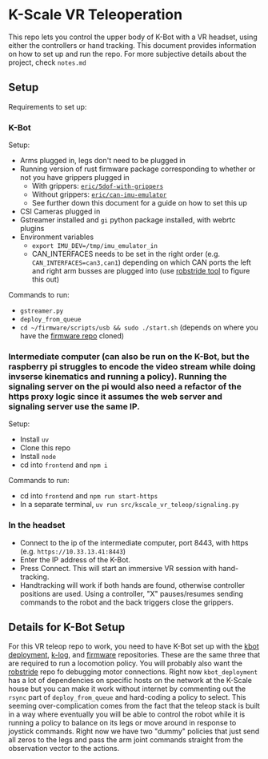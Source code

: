 # K-Scale VR Teleoperation

This repo lets you control the upper body of K-Bot with a VR headset, using either the controllers or hand tracking. This document provides information on how to set up and run the repo. For more subjective details about the project, check `notes.md`

## Setup
Requirements to set up:
### K-Bot
Setup:
  - Arms plugged in, legs don't need to be plugged in
  - Running version of rust firmware package corresponding to whether or not you have grippers plugged in
    - With grippers: [`eric/5dof-with-grippers`](https://github.com/kscalelabs/firmware/commit/b89560d7fa3d254c0eee6f6acfbf93f9d12f8309)
    - Without grippers: [`eric/can-imu-emulator`](https://github.com/kscalelabs/firmware/commit/0f9462c4cc91a866b72fbf107219c035ce7c5e61)
    - See further down this document for a guide on how to set this up
  - CSI Cameras plugged in
  - Gstreamer installed and `gi` python package installed, with webrtc plugins
  - Environment variables
    - `export IMU_DEV=/tmp/imu_emulator_in`
    - CAN_INTERFACES needs to be set in the right order (e.g. `CAN_INTERFACES=can3,can1`) depending on which CAN ports the left and right arm busses are plugged into (use [robstride tool](https://github.com/kscalelabs/robstride) to figure this out)

Commands to run:
  - `gstreamer.py`
  - `deploy_from_queue`
  - `cd ~/firmware/scripts/usb && sudo ./start.sh` (depends on where you have the [firmware repo](https://github.com/kscalelabs/firmware/commit/b89560d7fa3d254c0eee6f6acfbf93f9d12f8309) cloned)

### Intermediate computer (can also be run on the K-Bot, but the raspberry pi struggles to encode the video stream while doing invserse kinematics and running a policy). Running the signaling server on the pi would also need a refactor of the https proxy logic since it assumes the web server and signaling server use the same IP.

Setup:
  - Install `uv`
  - Clone this repo
  - Install `node`
  - cd into `frontend` and `npm i`

Commands to run:
  - cd into `frontend` and `npm run start-https`
  - In a separate terminal, `uv run src/kscale_vr_teleop/signaling.py`

### In the headset
  - Connect to the ip of the intermediate computer, port 8443, with https (e.g. `https://10.33.13.41:8443`)
  - Enter the IP address of the K-Bot.
  - Press Connect. This will start an immersive VR session with hand-tracking.
  - Handtracking will work if both hands are found, otherwise controller positions are used. Using a controller, "X" pauses/resumes sending commands to the robot and the back triggers close the grippers.




## Details for K-Bot Setup
For this VR teleop repo to work, you need to have K-Bot set up with the [kbot deployment](https://github.com/kscalelabs/kbot_deployment), [k-log](https://github.com/kscalelabs/klog), and [firmware](https://github.com/kscalelabs/firmware/commit/b89560d7fa3d254c0eee6f6acfbf93f9d12f8309) repositories. These are the same three that are required to run a locomotion policy. You will probably also want the [robstride](https://github.com/kscalelabs/robstride) repo fo debugging motor connections. Right now `kbot_deployment` has a lot of dependencies on specific hosts on the network at the K-Scale house but you can make it work without internet by commenting out the `rsync` part of `deploy_from_queue` and hard-coding a policy to select. This seeming over-complication comes from the fact that the teleop stack is built in a way where eventually you will be able to control the robot while it is running a policy to balance on its legs or move around in response to joystick commands. Right now we have two "dummy" policies that just send all zeros to the legs and pass the arm joint commands straight from the observation vector to the actions.
